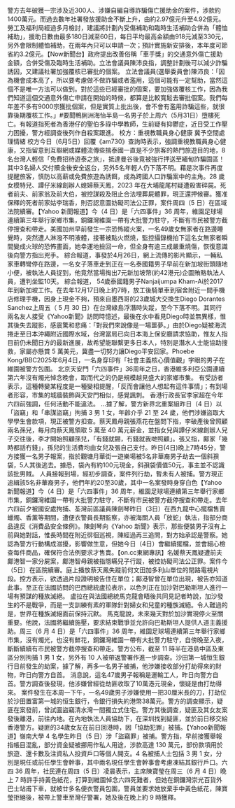 警方去年破獲一宗涉及近300人、涉嫌自編自導詐騙傷亡援助金的案件，涉款約1400萬元。而過去數年社署發放援助金不斷上升，由約2.97億元升至4.92億元。勞工及福利局經過多月檢討，建議將計劃內受傷補助和臨時生活補助合併為「體恤補助」，援助日數由最多180日減至60日，每日平均最高金額由918元減至330元，另外會限制體恤補助，在兩年內只可以申請一次；預計實施新安排後，本年度可節省約3.2億元。【Now新聞台】政府提出改善俗稱「車手獎」的交通意外傷亡援助金額，合併受傷及臨時生活補助。立法會議員陳沛良指，調整計劃後可以減少詐騙誘因，又建議社署加強覆核已審批的個案。 立法會議員(選舉委員會)陳沛良：「因為機會成本高了，所以要考慮做不做詐騙或者濫用，這個可能有一定幫助，當然這個不是唯一方法可以做到。對於這些已經審批的個案，要加強做覆核工作，因為我們知道這個交通意外傷亡申請在開始的時候，都算是比較寬鬆去審批個案。我們每年差不多有9000宗獲批個案，但是實質上批出後，會不會有濫用詐騙這些，就很靠後期覆核工作。」#要聞鴨脷洲海怡半島一名男子於上周六（5月31日）墮樓死亡。有報道指死者為香港仔的聖伯多祿中學教師，生前疑有抑鬱症，近日受工作壓力困擾，警方經調查後列作自殺案跟進。 校方：重視教職員身心健康 冀予空間處理情緒 校方今日（6月5日）回覆《am730》查詢時表示，強調重視教職員身心健康，又指留意到互聯網或媒體流傳些揣泰國一直是不少旅客的熱門旅遊目的地，8名台灣人輕信「免費招待遊泰之旅」，抵達曼谷後竟被強行押送至緬甸詐騙園區！其中3名婦人交付贖金後安全返台，另外5名年輕人仍下落不明。藉是次事件再度提醒旅客，慎防以高薪或免費旅遊為誘餌，成為跨國人口詐騙案中的主角。28 歲女模特兒、譚仔米線創辦人媳婦蔡天鳳，2023 年在大埔龍尾村疑遭殺害碎屍。死者前夫、前家翁及前大伯，被控謀殺及阻止合法埋葬屍體罪，現正還押候審。獲准保釋的死者前家姑李瑞香，則否認意圖妨礙司法公正罪，案件周四（5 日）在區域法院續審。【Yahoo 新聞報道】今（4 日）是「六四事件」36 周年，維園足球場連續第三年舉行家鄉市集，銅鑼灣維園一帶有大批警力駐守，不斷有市民被警方截停搜查和帶走。美國加州早前發生一宗恐怖縱火案，一名49歲女無家者在路邊睡覺時，突然遭人淋潑不明液體，接著被點火燃燒，監控攝錄機拍下這名女無家者瞬間變成火球的恐怖畫面，她幸運地撿回一命，但全身有逾三成嚴重燒傷，恢復意識後向警方指出兇手。 綜合報道，事發於4月26日，網上流傳的影片顯示，一輛私家車轉彎停在路邊，一名女子落車走到正在一名泰國籍男子早前在新加坡街頭隨地小便，被執法人員捉到，他竟然當場掏出7元新加坡幣(約42港元)企圖賄賂執法人員，遭判坐監10天。 綜合報道， 54歲泰國籍男子Nanjaijumpa Kham-Ai於2017年到新加坡工作。在去年12月17日晚上約7時，放工後騎單車到宿舍附近一間手機店修理手機，因身上現金不夠，預來自墨西哥的23歲城大交換生Diego Dorantes Sanchez上周五（ 5 月 30 日）在台灣綠島浮潛時失蹤，至今下落不明。其同行兩名友人接受《Yahoo新聞》訪問時憶述，最後在水中看見Diego時並無異樣，惟其後失去蹤影，感震驚和悲痛：「對我們來說像是一場噩夢。」由於Diego疑被海流捲走至日本沖繩附近國際水域，台灣當局已向日本海上保安廳請求協助，惟友人指目前仍未聞日方的最新進展，故希望能聯繫更多日本人，特別是潛水人士能協助搜救，家屬亦懸賞 5 萬美元，冀盡一切努力讓Diego平安回家。Phoebe Kong/BBC2025年6月4日，一名身穿印有「社會主義核心價值觀」字眼的男子在維園被警方包圍。 北京天安門「六四事件」36周年之日，香港維多利亞公園連續第六年沒有燭光悼念晚會，取而代之的仍是規模越見盛大的家鄉巿集。 有受訪者表示，這種轉變某程度是一種變相提醒，「反而會讓他人想起有這件事情」；有到場者形容，巿集的城牆裝飾與天安門相似，感覺諷刺。 香港行政長官李家超在今年六四前強調，任何活動不能違法。 ...據了解，警方新界北重案組昨日（4 日）以「盜竊」和「串謀盜竊」拘捕 3 男 1 女，年齡介乎 21 至 24 歲，他們涉嫌盜取大學學生會款項，現正被警方扣查。蔡天鳳母親張燕花在盤問下指，李破產後曾照顧兩名孫兒，每月向蔡天鳳領取 5 萬至 40 萬元薪金，並指女兒與譚仔米線創辦人兒子交往後，李才開始照顧孫兒，「有錢就錫，冇錢就我哋照顧」。張又指，鄺家「幾時都話冇錢」，孫兒的生活費均由女兒及張自己支付。昨日(4日)晚上7時45分，警方接獲一名男子報案，指於觀塘月華街一遊樂場被5名非華裔男子劫去一個斜孭袋，5人其後逃去。據悉，袋內有約100元現金，斜孭袋價值50元，事主並不認識該批男賊。 人員接報到場，經初步調查，案件列行劫，暫未有人被捕。警方現正追緝該5名非華裔男子，他們年約20至30歲，其中一名案發時身穿白色【Yahoo 新聞報道】今（4 日）是「六四事件」36 周年，維園足球場連續第三年舉行家鄉市集，銅鑼灣維園一帶有大批警力駐守，不斷有市民被警方截停搜查和帶走。去年六四前夕被國安處拘捕、荃灣前區議員陳劍琴昨日（3日）在西九龍中心擺檔售賣蠟燭、香薰等期間，遭便衣警員長期監察，亦被海關人員「放蛇」執法，指部分商品違反《消費品安全條例》。陳劍琴向《Yahoo 新聞》表示，那些便裝男子沒有上前與她對話，惟長時間在附近徘徊巡視，陳經過再三追問，對方始承認是警察。她認為警方行動構成滋擾，影響做生意，但她今日（4日）會繼續擺檔，並會細心檢查每件商品，確保符合法例要求才售賣。【on.cc東網專訊】名媛蔡天鳳疑遭前夫鄺港智一家分屍案，鄺港智母親被指隱瞞兒子行蹤，被控妨礙司法公正罪。案件今（5日）在區院續審。庭上播放蔡天鳳失蹤前何文田加多利山單位的閉路電視片段。控方表示，欲透過片段證明被告住在單位；鄺港智曾在單位出現，被告亦知道此事。至正在法國訪問的巴西總統盧拉表示，以色列正在加沙對巴勒斯坦人進行一場有預謀的種族滅絕。 盧拉在與法國總統馬克龍會晤後共同見記者時說，加沙發生的不是戰爭，而是一支訓練有素的軍隊針對婦女和兒童的種族滅絕。令人難過的是，世界在種族滅絕面前保持沉默。 馬克龍說，未來幾天對於加沙實現停火至關重要。他說，法國將繼續施壓，要求結束戰爭並允許向巴勒斯坦人提供人道主義援助。周三（6 月 4 日）是「六四事件」36 周年，維園足球場連續第三年舉行家鄉市集，沒有燭光，也沒有鮮花，銅鑼灣維園一帶有大批警力駐守，自傍晚至入夜，斷斷續續有市民被警方截停搜查和帶走。警方公布，截至 11 時半在港島中區及東區分別拘捕 1 男 1 女，另外有 10 人被帶返警署作進一步調查。沙田第一城恒生銀行日前發生的劫案，據了解，再多一名男子被捕，他涉嫌接收部分打劫得來的財物，昨日向警方自首。 消息說，這名47歲男子報稱是運輸工人，昨日向警方自首。警方調查後發現，他涉嫌曾經從劫匪收取了10萬港元現金，懷疑是由打劫得來。 案件發生在本周一下午，一名49歲男子涉嫌使用一把30厘米長的刀，打劫位於沙田置富第一城的恒生銀行，令銀行損失約港幣38萬元。警方的調查顯示，疑匪在案發前，曾試圖盜竊清水灣一間獨立式住宅。警方其後調查，疑匪及其女友案發後離港，前往內地。在內地執法人員協助下，在深圳找到疑匪，並於前日移交給香港警方。疑匪的34歲女友在前日回港時，因「協助犯罪」被捕。【Yahoo新聞報道】嶺南大學 4 名學生昨日（5 日）涉「盜竊罪」被捕。警方指，早前接獲舉報指帳目混亂，部分資金疑被挪用作私人用途，涉款高達 130 萬元，部份款項用於旅遊、還卡數及注資私人投資戶口等個人開支。4 名被捕人士包括 3 男 1 女，分別是現任或前任學生會幹事，其中兩名現任學生會幹事會考慮凍結其銀行戶口。六四 36 周年，社民連在周四（5 日）凌晨表示，主席陳寶瑩在周三（6 月 4 日）晚上 7 時許手持黃色紙花，打算到維園悼念六四死難者，但她在銅鑼灣崇光百貨外巴士站甫下車，就被廿多名便衣警員包圍，警員並要求她放棄手中黃色紙花，陳寶瑩拒絕後，被帶上警車至灣仔警署，她及後在晚上約 9 時獲釋。